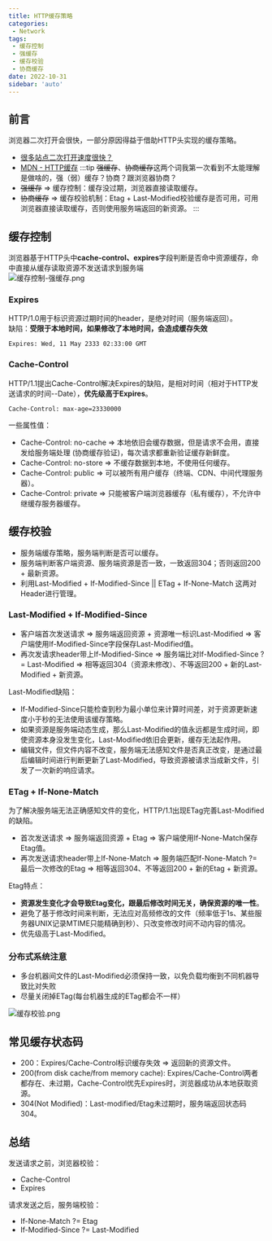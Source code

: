 ```yaml
---
title: HTTP缓存策略
categories:
 - Network
tags:
 - 缓存控制
 - 强缓存
 - 缓存校验
 - 协商缓存
date: 2022-10-31
sidebar: 'auto'
---
```


## 前言
浏览器二次打开会很快，一部分原因得益于借助HTTP头实现的缓存策略。
* [很多站点二次打开速度很快？](./browser-http.html#为什么很多站点第二次打开速度很快)
* [MDN - HTTP缓存](https://developer.mozilla.org/zh-CN/docs/Web/HTTP/Caching)
:::tip
~~强缓存~~、~~协商缓存~~这两个词我第一次看到不太能理解是做啥的，强（弱）缓存？协商？跟浏览器协商？<br/>
* ~~强缓存~~ => 缓存控制：缓存没过期，浏览器直接读取缓存。
* ~~协商缓存~~ => 缓存校验机制：Etag + Last-Modified校验缓存是否可用，可用浏览器直接读取缓存，否则使用服务端返回的新资源。
:::

## 缓存控制
浏览器基于HTTP头中**cache-control、expires**字段判断是否命中资源缓存，命中直接从缓存读取资源不发送请求到服务端<br/>
![缓存控制-强缓存.png](https://s2.loli.net/2022/10/31/lkPeigBYGyOTm6Q.png)
### Expires
HTTP/1.0用于标识资源过期时间的header，是绝对时间（服务端返回）。<br/>
缺陷：**受限于本地时间，如果修改了本地时间，会造成缓存失效**
```http
Expires: Wed, 11 May 2333 02:33:00 GMT
```
### Cache-Control
HTTP/1.1提出Cache-Control解决Expires的缺陷，是相对时间（相对于HTTP发送请求的时间--Date），**优先级高于Expires**。
```http
Cache-Control: max-age=23330000
```
一些属性值：
* Cache-Control: no-cache => 本地依旧会缓存数据，但是请求不会用，直接发给服务端处理 (协商缓存验证)，每次请求都重新验证缓存新鲜度。
* Cache-Control: no-store => 不缓存数据到本地，不使用任何缓存。
* Cache-Control: public => 可以被所有用户缓存（终端、CDN、中间代理服务器）。
* Cache-Control: private => 只能被客户端浏览器缓存（私有缓存），不允许中继缓存服务器缓存。

## 缓存校验
* 服务端缓存策略，服务端判断是否可以缓存。
* 服务端判断客户端资源、服务端资源是否一致，一致返回304；否则返回200 + 最新资源。
* 利用Last-Modified + If-Modified-Since || ETag + If-None-Match 这两对Header进行管理。
### Last-Modified + If-Modified-Since
* 客户端首次发送请求 => 服务端返回资源 + 资源唯一标识Last-Modified => 客户端使用If-Modified-Since字段保存Last-Modified值。
* 再次发请求header带上If-Modified-Since => 服务端比对If-Modified-Since ?= Last-Modified => 相等返回304（资源未修改）、不等返回200 + 新的Last-Modified + 新资源。

Last-Modified缺陷：
* If-Modified-Since只能检查到秒为最小单位来计算时间差，对于资源更新速度小于秒的无法使用该缓存策略。
* 如果资源是服务端动态生成，那么Last-Modified的值永远都是生成时间，即使资源本身没发生变化，Last-Modified依旧会更新，缓存无法起作用。
* 编辑文件，但文件内容不改变，服务端无法感知文件是否真正改变，是通过最后编辑时间进行判断更新了Last-Modified，导致资源被请求当成新文件，引发了一次新的响应请求。

### ETag + If-None-Match
为了解决服务端无法正确感知文件的变化，HTTP/1.1出现ETag完善Last-Modified的缺陷。<br />
* 首次发送请求 => 服务端返回资源 + Etag => 客户端使用If-None-Match保存Etag值。
* 再次发送请求header带上If-None-Match => 服务端匹配If-None-Match ?= 最后一次修改的Etag => 相等返回304、不等返回200 + 新的Etag + 新资源。<br/>

Etag特点：
* **资源发生变化才会导致Etag变化，跟最后修改时间无关，确保资源的唯一性**。
* 避免了基于修改时间来判断，无法应对高频修改的文件（频率低于1s、某些服务器UNIX记录MTIME只能精确到秒）、只改变修改时间不动内容的情况。
* 优先级高于Last-Modified。

### 分布式系统注意
* 多台机器间文件的Last-Modified必须保持一致，以免负载均衡到不同机器导致比对失败
* 尽量关闭掉ETag(每台机器生成的ETag都会不一样）

![缓存校验.png](https://s2.loli.net/2022/10/31/6Pes2H4qQFkLvwW.png)

## 常见缓存状态码
* 200：Expires/Cache-Control标识缓存失效 => 返回新的资源文件。
* 200(from disk cache/from memory cache): Expires/Cache-Control两者都存在、未过期，Cache-Control优先Expires时，浏览器成功从本地获取资源。
* 304(Not Modified)：Last-modified/Etag未过期时，服务端返回状态码304。

## 总结
发送请求之前，浏览器校验：
* Cache-Control 
* Expires

请求发送之后，服务端校验：
* If-None-Match ?= Etag
* If-Modified-Since ?= Last-Modified
